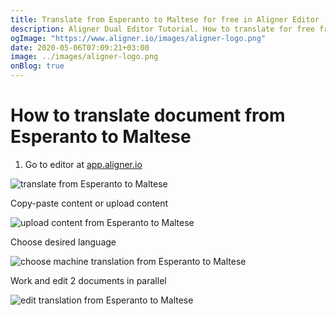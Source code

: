 ```yaml
---
title: Translate from Esperanto to Maltese for free in Aligner Editor
description: Aligner Dual Editor Tutorial. How to translate for free from Esperanto to Maltese. Aligner is multilingual document management platform. 
ogImage: "https://www.aligner.io/images/aligner-logo.png"
date: 2020-05-06T07:09:21+03:00
image: ../images/aligner-logo.png
onBlog: true
---
```


# How to translate document from Esperanto to Maltese

1. Go to editor at [app.aligner.io](https://app.aligner.io "Aligner App web page")

![translate from Esperanto to Maltese](../aligner-blank-editor.png "translate from Esperanto to Maltese")

Copy-paste content or upload content

![upload content from Esperanto to Maltese](../aligner-uploaded-document.png "upload content from Esperanto to Maltese")

Choose desired language

![choose machine translation from Esperanto to Maltese](../aligner-language-dropdown.png "choose machine translation from Esperanto to Maltese")

Work and edit 2 documents in parallel

![edit translation from Esperanto to Maltese](../aligner-double-sitded-editor.png "edit translation from Esperanto to Maltese")

